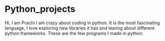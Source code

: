 # Python_projects
Hi, I am Prachi 
I am crazy about coding in python. 
It is the most fascinating language, I love exploring new libraries it has and learing about different python frameworks.
These are the few programs I made in python. 
